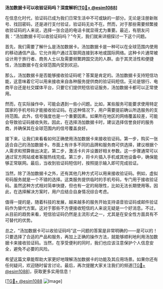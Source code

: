 **汤加数据卡可以收验证码吗？深度解析[[TG💪+ @esim1088](https://t.me/s/esim1088)]**

在信息化时代，验证码已成为我们日常生活中不可或缺的一部分。无论是注册新账号、找回密码，还是进行支付验证，验证码无处不在。然而，对于那些需要频繁接收验证码的人来说，选择一张合适的电话卡就显得尤为重要。最近，有朋友问我：“汤加数据卡可以收验证码吗？”今天，我们就来详细探讨一下这个问题。

首先，我们需要了解什么是汤加数据卡。汤加数据卡是一种可以在全球范围内使用的移动通信产品，它允许用户通过互联网连接到本地或国际网络。这种卡片通常被设计用于旅行者、商务人士以及需要频繁跨国交流的人群。由于其灵活性和便捷性，汤加数据卡在全球范围内受到欢迎。

那么，汤加数据卡是否能够接收验证码呢？答案是肯定的。汤加数据卡支持短信功能，这意味着它可以用来接收来自各种服务提供商的验证码短信。无论是银行、电商平台还是社交媒体平台，只要它们提供短信验证服务，汤加数据卡都可以正常使用。

然而，在实际操作中，可能会遇到一些小问题。比如，某些服务可能要求使用特定国家的手机号码才能接收验证码。在这种情况下，用户需要提前确认所选服务的支持范围。此外，信号强度也是一个重要因素。如果所在地区的网络覆盖较差，可能会导致验证码接收失败。因此，在选择汤加数据卡时，建议选择信誉良好的服务商，并确保其在全球范围内的信号覆盖良好。

接下来，让我们来看看如何正确使用汤加数据卡来接收验证码。第一步，购买一张适合自己的汤加数据卡。市面上有许多不同的品牌和服务商可供选择，建议根据个人需求和预算做出决定。第二步，激活卡片并设置好相关参数。这一步骤通常可以通过官方网站或者客服热线完成。第三步，将卡片插入手机或其他设备中，确保能够正常联网。最后，当收到验证码短信时，按照提示输入即可完成验证。

当然，除了汤加数据卡之外，还有其他几种方式可以用来接收验证码。例如，虚拟号码服务就是一个不错的选择。这类服务提供临时的手机号码，专门用于接收验证码。虽然这种方式相对简单快捷，但也有一定的局限性，比如无法长期使用等。因此，在选择解决方案时，用户应结合自身情况综合考虑。

值得一提的是，随着科技的发展，越来越多的服务开始支持语音验证码或邮件验证码作为替代方案。这对于那些不方便接收短信的人来说无疑是一个好消息。不过，从目前的趋势来看，短信验证码仍然是主流形式之一，尤其是在安全性方面具有不可替代的优势。

总之，“汤加数据卡可以收验证码吗”这一问题的答案是非常明确的——是可以的！只要选择了合适的产品和服务，再加上正确的操作方法，就能够顺利地利用汤加数据卡来接收验证码。当然，在享受便利的同时，我们也应该注意保护个人信息安全，避免不必要的风险。

希望这篇文章能帮助大家更好地理解汤加数据卡的功能及其应用场景。如果你还有任何疑问，欢迎随时留言讨论。最后，再次提醒大家关注我们的频道[[TG💪+ @esim1088](https://t.me/s/esim1088)]，获取更多实用信息！

[[TG💪+ @esim1088](https://t.me/s/esim1088) ![Image](https://i.postimg.cc/4NQfJmqS/Snipaste-2025-05-13-00-14-12.png)]